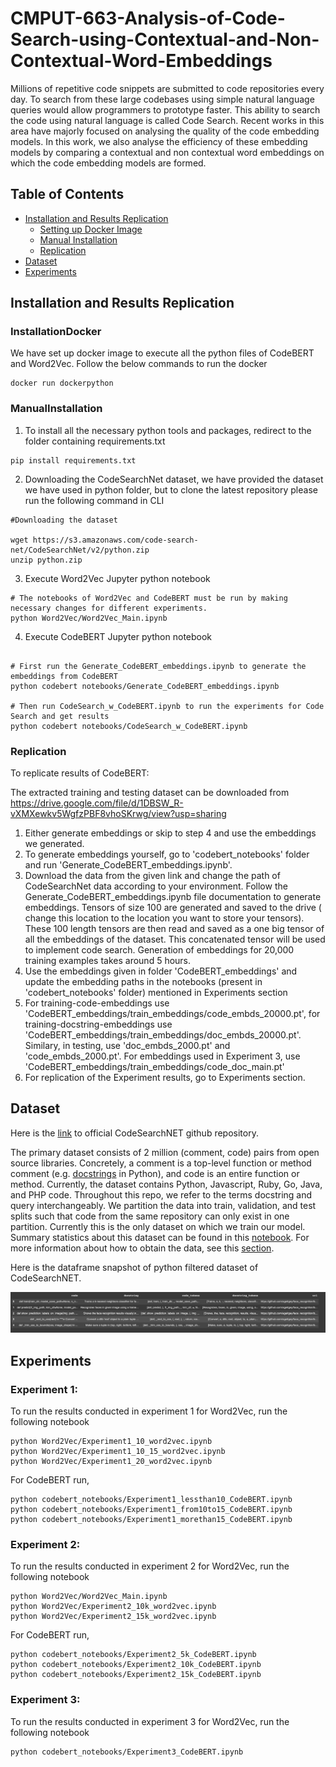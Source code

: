 # CMPUT-663-Analysis-of-Code-Search-using-Contextual-and-Non-Contextual-Word-Embeddings

Millions of repetitive code snippets are submitted to code repositories every day. To search from these large codebases using simple natural language queries would allow programmers to prototype faster. This ability to search the code using natural language is called Code Search. Recent works in this area have majorly focused on analysing the quality of the code embedding models. In this work, we also analyse the efficiency  of these embedding models by comparing a contextual and non contextual word embeddings on which the code embedding models are formed. 
## Table of Contents
* [Installation and Results Replication](#Installation)
    * [Setting up Docker Image](#InstallationDocker) 
    * [Manual Installation](#ManualInstallation) 
    * [Replication](#Replication)
* [Dataset](#Dataset)
* [Experiments](#Experiments)


## Installation and Results Replication


### InstallationDocker
We have set up docker image to execute all the python files of CodeBERT and Word2Vec. Follow the below commands to run the docker
```
docker run dockerpython
```
### ManualInstallation
1. To install all the necessary python tools and packages, redirect to the folder containing requirements.txt
```
pip install requirements.txt
```
2. Downloading the CodeSearchNet dataset, we have provided the dataset we have used in python folder, but to clone the latest repository please run the following command in CLI
```
#Downloading the dataset

wget https://s3.amazonaws.com/code-search-net/CodeSearchNet/v2/python.zip
unzip python.zip

```
3. Execute Word2Vec Jupyter python notebook
```
# The notebooks of Word2Vec and CodeBERT must be run by making necessary changes for different experiments.
python Word2Vec/Word2Vec_Main.ipynb
```
4. Execute CodeBERT Jupyter python notebook
```

# First run the Generate_CodeBERT_embeddings.ipynb to generate the embeddings from CodeBERT
python codebert notebooks/Generate_CodeBERT_embeddings.ipynb 

# Then run CodeSearch_w_CodeBERT.ipynb to run the experiments for Code Search and get results 
python codebert notebooks/CodeSearch_w_CodeBERT.ipynb
```

### Replication
To replicate results of CodeBERT:

The extracted training and testing dataset can be downloaded from https://drive.google.com/file/d/1DBSW_R-vXMXewkv5WgfzPBF8vhoSKrwg/view?usp=sharing

1) Either generate embeddings or skip to step 4 and use the embeddings we generated.
2) To generate embeddings yourself, go to 'codebert_notebooks' folder and run 'Generate_CodeBERT_embeddings.ipynb'.
3) Download the data from the given link and change the path of CodeSearchNet data according to your environment. Follow the Generate_CodeBERT_embeddings.ipynb file documentation to generate embeddings. Tensors of size 100 are generated and saved to the drive ( change this location to the location you want to store your tensors). These 100 length tensors are then read and saved as a one big tensor of all the embeddings of the dataset. This concatenated tensor will be used to implement code search. Generation of embeddings for 20,000 training examples takes around 5 hours.
4) Use the embeddings given in folder 'CodeBERT_embeddings' and update the embedding paths in the notebooks (present in 'codebert_notebooks' folder) mentioned in Experiments section 
5) For training-code-embeddings use 'CodeBERT_embeddings/train_embeddings/code_embds_20000.pt', for training-docstring-embeddings use 'CodeBERT_embeddings/train_embeddings/doc_embds_20000.pt'. Similary, in testing, use 'doc_embds_2000.pt' and 'code_embds_2000.pt'. For embeddings used in Experiment 3, use 'CodeBERT_embeddings/train_embeddings/code_doc_main.pt'
6) For replication of the Experiment results, go to Experiments section.
## Dataset
Here is the [link](https://github.com/github/CodeSearchNet) to official CodeSearchNET github repository.

The primary dataset consists of 2 million (comment, code) pairs from open source libraries. Concretely, a comment is a top-level function or method comment (e.g. [docstrings](https://en.wikipedia.org/wiki/Docstring) in Python), and code is an entire function or method. Currently, the dataset contains Python, Javascript, Ruby, Go, Java, and PHP code. Throughout this repo, we refer to the terms docstring and query interchangeably. We partition the data into train, validation, and test splits such that code from the same repository can only exist in one partition. Currently this is the only dataset on which we train our model. Summary statistics about this dataset can be found in this [notebook](https://github.com/github/CodeSearchNet/blob/master/notebooks/ExploreData.ipynb).
For more information about how to obtain the data, see this [section](https://github.com/github/CodeSearchNet#data-details).

Here is the dataframe snapshot of python filtered dataset of CodeSearchNET.

![alt Dataframe Snapshot](https://github.com/brij1823/CMPUT-663-Analysis-of-Code-Search-using-Contextual-and-Non-Contextual-Word-Embeddings/blob/main/images/codesearchnet.png)


## Experiments

### Experiment 1:
To run the results conducted in experiment 1 for Word2Vec, run the following notebook
```
python Word2Vec/Experiment1_10_word2vec.ipynb
python Word2Vec/Experiment1_10_15_word2vec.ipynb
python Word2Vec/Experiment1_20_word2vec.ipynb
```
For CodeBERT run,
```
python codebert_notebooks/Experiment1_lessthan10_CodeBERT.ipynb
python codebert_notebooks/Experiment1_from10to15_CodeBERT.ipynb
python codebert_notebooks/Experiment1_morethan15_CodeBERT.ipynb
```

### Experiment 2:
To run the results conducted in experiment 2 for Word2Vec, run the following notebook
```
python Word2Vec/Word2Vec_Main.ipynb
python Word2Vec/Experiment2_10k_word2vec.ipynb
python Word2Vec/Experiment2_15k_word2vec.ipynb
```
For CodeBERT run,
```
python codebert_notebooks/Experiment2_5k_CodeBERT.ipynb
python codebert_notebooks/Experiment2_10k_CodeBERT.ipynb
python codebert_notebooks/Experiment2_15k_CodeBERT.ipynb
```
### Experiment 3:
To run the results conducted in experiment 3 for Word2Vec, run the following notebook
```
python codebert_notebooks/Experiment3_CodeBERT.ipynb
```




